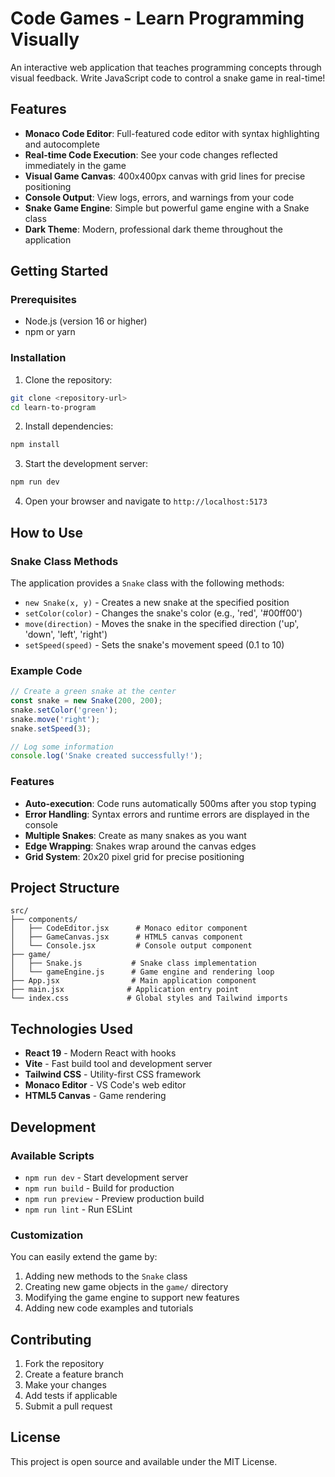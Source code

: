 # Code Games - Learn Programming Visually

An interactive web application that teaches programming concepts through visual feedback. Write JavaScript code to control a snake game in real-time!

## Features

- **Monaco Code Editor**: Full-featured code editor with syntax highlighting and autocomplete
- **Real-time Code Execution**: See your code changes reflected immediately in the game
- **Visual Game Canvas**: 400x400px canvas with grid lines for precise positioning
- **Console Output**: View logs, errors, and warnings from your code
- **Snake Game Engine**: Simple but powerful game engine with a Snake class
- **Dark Theme**: Modern, professional dark theme throughout the application

## Getting Started

### Prerequisites

- Node.js (version 16 or higher)
- npm or yarn

### Installation

1. Clone the repository:
```bash
git clone <repository-url>
cd learn-to-program
```

2. Install dependencies:
```bash
npm install
```

3. Start the development server:
```bash
npm run dev
```

4. Open your browser and navigate to `http://localhost:5173`

## How to Use

### Snake Class Methods

The application provides a `Snake` class with the following methods:

- `new Snake(x, y)` - Creates a new snake at the specified position
- `setColor(color)` - Changes the snake's color (e.g., 'red', '#00ff00')
- `move(direction)` - Moves the snake in the specified direction ('up', 'down', 'left', 'right')
- `setSpeed(speed)` - Sets the snake's movement speed (0.1 to 10)

### Example Code

```javascript
// Create a green snake at the center
const snake = new Snake(200, 200);
snake.setColor('green');
snake.move('right');
snake.setSpeed(3);

// Log some information
console.log('Snake created successfully!');
```

### Features

- **Auto-execution**: Code runs automatically 500ms after you stop typing
- **Error Handling**: Syntax errors and runtime errors are displayed in the console
- **Multiple Snakes**: Create as many snakes as you want
- **Edge Wrapping**: Snakes wrap around the canvas edges
- **Grid System**: 20x20 pixel grid for precise positioning

## Project Structure

```
src/
├── components/
│   ├── CodeEditor.jsx      # Monaco editor component
│   ├── GameCanvas.jsx      # HTML5 canvas component
│   └── Console.jsx         # Console output component
├── game/
│   ├── Snake.js           # Snake class implementation
│   └── gameEngine.js      # Game engine and rendering loop
├── App.jsx                # Main application component
├── main.jsx              # Application entry point
└── index.css             # Global styles and Tailwind imports
```

## Technologies Used

- **React 19** - Modern React with hooks
- **Vite** - Fast build tool and development server
- **Tailwind CSS** - Utility-first CSS framework
- **Monaco Editor** - VS Code's web editor
- **HTML5 Canvas** - Game rendering

## Development

### Available Scripts

- `npm run dev` - Start development server
- `npm run build` - Build for production
- `npm run preview` - Preview production build
- `npm run lint` - Run ESLint

### Customization

You can easily extend the game by:

1. Adding new methods to the `Snake` class
2. Creating new game objects in the `game/` directory
3. Modifying the game engine to support new features
4. Adding new code examples and tutorials

## Contributing

1. Fork the repository
2. Create a feature branch
3. Make your changes
4. Add tests if applicable
5. Submit a pull request

## License

This project is open source and available under the MIT License.

